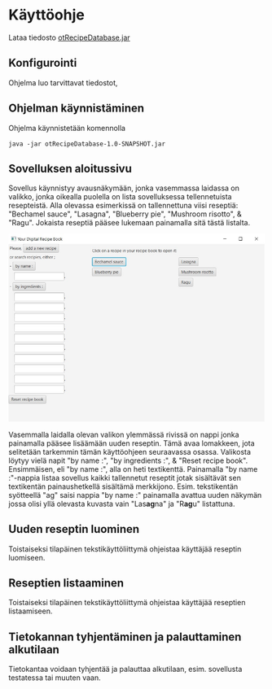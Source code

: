 # Käyttöohje

Lataa tiedosto [otRecipeDatabase.jar](https://github.com/jrhel/ot-harjoitustyo/releases)

## Konfigurointi

Ohjelma luo tarvittavat tiedostot,


## Ohjelman käynnistäminen

Ohjelma käynnistetään komennolla 

```
java -jar otRecipeDatabase-1.0-SNAPSHOT.jar
```

## Sovelluksen aloitussivu

Sovellus käynnistyy avausnäkymään, jonka vasemmassa laidassa on valikko, jonka oikealla puolella on lista sovelluksessa tellennetuista resepteistä. Alla olevassa esimerkissä on tallennettuna viisi reseptiä: "Bechamel sauce", "Lasagna", "Blueberry pie", "Mushroom risotto", & "Ragu". Jokaista reseptiä pääsee lukemaan painamalla sitä tästä listalta.

<img src="https://github.com/jrhel/ot-harjoitustyo/blob/master/dokumentaatio/illustrations/Alustettu%20aloitusnakyma.jpg">

Vasemmalla laidalla olevan valikon ylemmässä rivissä on nappi jonka painamalla pääsee lisäämään uuden reseptin. Tämä avaa lomakkeen, jota selitetään tarkemmin tämän käyttöohjeen seuraavassa osassa. Valikosta löytyy vielä napit "by name :", "by ingredients :", & "Reset recipe book". Ensimmäisen, eli "by name :", alla on heti textikenttä. Painamalla "by name :"-nappia listaa sovellus kaikki tallennetut reseptit jotak sisältävät sen textikentän painaushetkellä sisältämä merkkijono. Esim. tekstikentän syötteellä "ag" saisi nappia "by name :" painamalla avattua uuden näkymän jossa olisi yllä olevasta kuvasta vain "Las**ag**na" ja "R**ag**u" listattuna.

## Uuden reseptin luominen

Toistaiseksi tilapäinen tekstikäyttöliittymä ohjeistaa käyttäjää reseptin luomiseen.


## Reseptien listaaminen
Toistaiseksi tilapäinen tekstikäyttöliittymä ohjeistaa käyttäjää reseptien listaamiseen.


## Tietokannan tyhjentäminen ja palauttaminen alkutilaan

Tietokantaa voidaan tyhjentää ja palauttaa alkutilaan, esim. sovellusta testatessa tai muuten vaan. 
